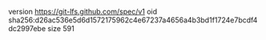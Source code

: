 version https://git-lfs.github.com/spec/v1
oid sha256:d26ac536e5d6d1572175962c4e67237a4656a4b3bd1f1724e7bcdf4dc2997ebe
size 591
